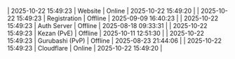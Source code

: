 | 2025-10-22 15:49:23 | Website | Online | 2025-10-22 15:49:20 |
| 2025-10-22 15:49:23 | Registration | Offline | 2025-09-09 16:40:23 |
| 2025-10-22 15:49:23 | Auth Server | Offline | 2025-08-18 09:33:31 |
| 2025-10-22 15:49:23 | Kezan (PvE) | Offline | 2025-10-11 12:51:30 |
| 2025-10-22 15:49:23 | Gurubashi (PvP) | Offline | 2025-08-23 21:44:06 |
| 2025-10-22 15:49:23 | Cloudflare | Online | 2025-10-22 15:49:20 |
